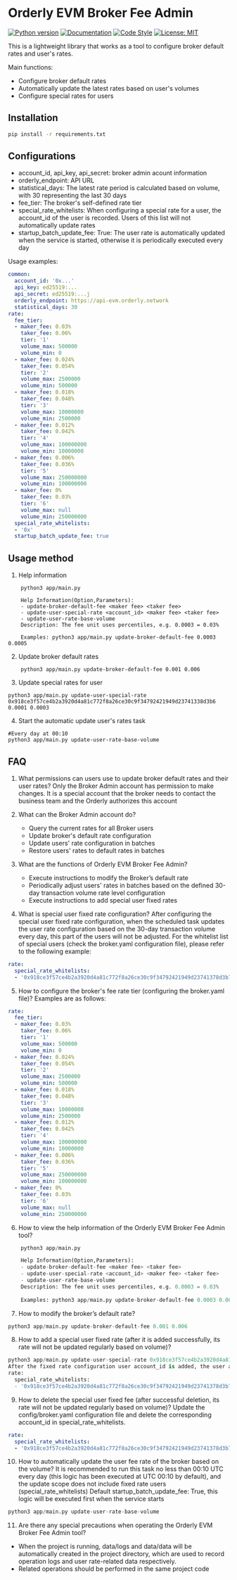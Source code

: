 # Orderly EVM Broker Fee Admin
[![Python version](https://img.shields.io/badge/Python-3.10-bright)](https://www.python.org/downloads/)
[![Documentation](https://img.shields.io/badge/docs-latest-blue)](https://binance-connector.readthedocs.io/en/stable/)
[![Code Style](https://img.shields.io/badge/code_style-black-black)](https://black.readthedocs.io/en/stable/)
[![License: MIT](https://img.shields.io/badge/License-MIT-yellow.svg)](https://opensource.org/licenses/MIT)

This is a lightweight library that works as a tool to configure broker default rates and user's rates.

Main functions:
- Configure broker default rates
- Automatically update the latest rates based on user's volumes
- Configure special rates for users

## Installation

```bash
pip install -r requirements.txt
```

## Configurations

- account_id, api_key, api_secret: broker admin acount information
- orderly_endpoint: API URL
- statistical_days: The latest rate period is calculated based on volume, with 30 representing the last 30 days
- fee_tier: The broker's self-defined rate tier
- special_rate_whitelists: When configuring a special rate for a user, the account_id of the user is recorded. Users of this list will not automatically update rates
- startup_batch_update_fee: True: The user rate is automatically updated when the service is started, otherwise it is periodically executed every day

Usage examples:
```yaml
common:
  account_id: '0x...'
  api_key: ed25519:...
  api_secret: ed25519:...j
  orderly_endpoint: https://api-evm.orderly.network
  statistical_days: 30
rate:
  fee_tier:
  - maker_fee: 0.03%
    taker_fee: 0.06%
    tier: '1'
    volume_max: 500000
    volume_min: 0
  - maker_fee: 0.024%
    taker_fee: 0.054%
    tier: '2'
    volume_max: 2500000
    volume_min: 500000
  - maker_fee: 0.018%
    taker_fee: 0.048%
    tier: '3'
    volume_max: 10000000
    volume_min: 2500000
  - maker_fee: 0.012%
    taker_fee: 0.042%
    tier: '4'
    volume_max: 100000000
    volume_min: 10000000
  - maker_fee: 0.006%
    taker_fee: 0.036%
    tier: '5'
    volume_max: 250000000
    volume_min: 100000000
  - maker_fee: 0%
    taker_fee: 0.03%
    tier: '6'
    volume_max: null
    volume_min: 250000000
  special_rate_whitelists:
  - '0x'
  startup_batch_update_fee: true

```

## Usage method
1. Help information
```shell 
    python3 app/main.py

    Help Information(Option,Parameters):
    - update-broker-default-fee <maker fee> <taker fee> 
    - update-user-special-rate <account_id> <maker fee> <taker fee> 
    - update-user-rate-base-volume
    Description: The fee unit uses percentiles, e.g. 0.0003 = 0.03%
    
    Examples: python3 app/main.py update-broker-default-fee 0.0003 0.0005
```
2. Update broker default rates
```shell
    python3 app/main.py update-broker-default-fee 0.001 0.006
```
3. Update special rates for user
```shell
python3 app/main.py update-user-special-rate 0x918ce3f57ce4b2a3920d4a81c772f8a26ce30c9f34792421949d23741338d3b6  0.0001 0.0003
```
4. Start the automatic update user's rates task
```shell 
#Every day at 00:10
python3 app/main.py update-user-rate-base-volume
```
## FAQ
1. What permissions can users use to update broker default rates and their user rates?
Only the Broker Admin account has permission to make changes. It is a special account that the broker needs to contact the business team and the Orderly authorizes this account
2. What can the Broker Admin account do?
    - Query the current rates for all Broker users
    - Update broker's default rate configuration
    - Update users' rate configuration in batches
    - Restore users' rates to default rates in batches

3. What are the functions of Orderly EVM Broker Fee Admin?
    - Execute instructions to modify the Broker’s default rate
    - Periodically adjust users' rates in batches based on the defined 30-day transaction volume rate level configuration
    - Execute instructions to add special user fixed rates

4. What is special user fixed rate configuration?
After configuring the special user fixed rate configuration, when the scheduled task updates the user rate configuration based on the 30-day transaction volume every day, this part of the users will not be adjusted.
For the whitelist list of special users (check the broker.yaml configuration file), please refer to the following example:
```yaml
rate:
  special_rate_whitelists:
  - '0x918ce3f57ce4b2a3920d4a81c772f8a26ce30c9f34792421949d23741378d3b7'
```
5. How to configure the broker's fee rate tier (configuring the broker.yaml file)?
Examples are as follows:
```yaml
rate:
  fee_tier:
  - maker_fee: 0.03%
    taker_fee: 0.06%
    tier: '1'
    volume_max: 500000
    volume_min: 0
  - maker_fee: 0.024%
    taker_fee: 0.054%
    tier: '2'
    volume_max: 2500000
    volume_min: 500000
  - maker_fee: 0.018%
    taker_fee: 0.048%
    tier: '3'
    volume_max: 10000000
    volume_min: 2500000
  - maker_fee: 0.012%
    taker_fee: 0.042%
    tier: '4'
    volume_max: 100000000
    volume_min: 10000000
  - maker_fee: 0.006%
    taker_fee: 0.036%
    tier: '5'
    volume_max: 250000000
    volume_min: 100000000
  - maker_fee: 0%
    taker_fee: 0.03%
    tier: '6'
    volume_max: null
    volume_min: 250000000
```
6. How to view the help information of the Orderly EVM Broker Fee Admin tool?

```python
    python3 app/main.py

    Help Information(Option,Parameters):
    - update-broker-default-fee <maker fee> <taker fee> 
    - update-user-special-rate <account_id> <maker fee> <taker fee> 
    - update-user-rate-base-volume
    Description: The fee unit uses percentiles, e.g. 0.0003 = 0.03%
    
    Examples: python3 app/main.py update-broker-default-fee 0.0003 0.0005
```
7. How to modify the broker’s default rate?

```python 
python3 app/main.py update-broker-default-fee 0.001 0.006
```
8. How to add a special user fixed rate (after it is added successfully, its rate will not be updated regularly based on  volume)?
```python 
python3 app/main.py update-user-special-rate 0x918ce3f57ce4b2a3920d4a81c772f8a26ce30c9f34792421949d23741378d3b7 0.0001 0.0003
After the fixed rate configuration user account_id is added, the user account_id is recorded in the configuration file config/broker.yaml
rate:
  special_rate_whitelists:
  - '0x918ce3f57ce4b2a3920d4a81c772f8a26ce30c9f34792421949d23741378d3b7'
```

9. How to delete the special user fixed fee (after successful deletion, its rate will not be updated regularly based on  volume)?
Update the config/broker.yaml configuration file and delete the corresponding account_id in special_rate_whitelists.
```yaml
rate:
  special_rate_whitelists:
  - '0x918ce3f57ce4b2a3920d4a81c772f8a26ce30c9f34792421949d23741378d3b7'
```
10. How to automatically update the user fee rate of the broker based on the volume?
It is recommended to run this task no less than 00:10 UTC every day (this logic has been executed at UTC 00:10 by default), and the update scope does not include fixed rate users (special_rate_whitelists)
Default startup_batch_update_fee: True, this logic will be executed first when the service starts
```python
python3 app/main.py update-user-rate-base-volume
```
11. Are there any special precautions when operating the Orderly EVM Broker Fee Admin tool?
- When the project is running, data/logs and data/data will be automatically created in the project directory, which are used to record operation logs and user rate-related data respectively.
- Related operations should be performed in the same project code